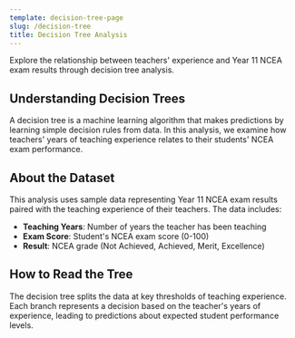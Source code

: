 ```yaml
---
template: decision-tree-page
slug: /decision-tree
title: Decision Tree Analysis
---
```

Explore the relationship between teachers' experience and Year 11 NCEA exam results through decision tree analysis.

## Understanding Decision Trees

A decision tree is a machine learning algorithm that makes predictions by learning simple decision rules from data. In this analysis, we examine how teachers' years of teaching experience relates to their students' NCEA exam performance.

## About the Dataset

This analysis uses sample data representing Year 11 NCEA exam results paired with the teaching experience of their teachers. The data includes:

- **Teaching Years**: Number of years the teacher has been teaching
- **Exam Score**: Student's NCEA exam score (0-100)
- **Result**: NCEA grade (Not Achieved, Achieved, Merit, Excellence)

## How to Read the Tree

The decision tree splits the data at key thresholds of teaching experience. Each branch represents a decision based on the teacher's years of experience, leading to predictions about expected student performance levels.
